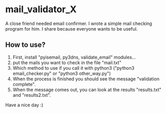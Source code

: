 # mail_validator_X
A close friend needed email confirmer. I wrote a simple mail checking program for him. I share because everyone wants to be useful.

## How to use?
1. First, install "pyisemail, py3dns, validate_email" modules...
2. put the mails you want to check in the file "mail.txt"
3. Which method to use if you call it with python3 ("python3 email_checker.py" or "python3 other_way.py")
4. When the process is finished you should see the message "validation complete".
5. When the message comes out, you can look at the results "results.txt" and "results2.txt".

Have a nice day :)